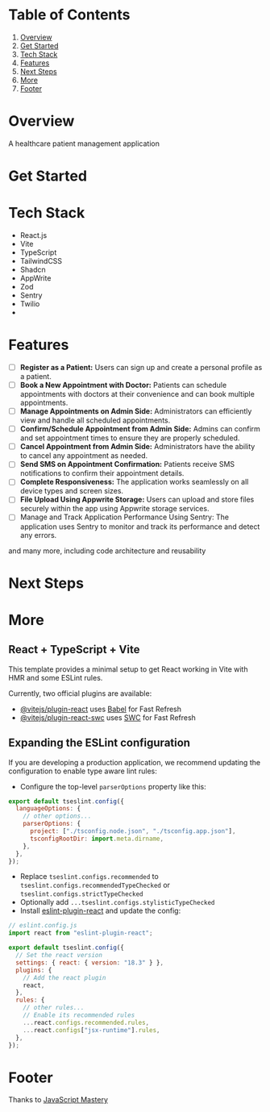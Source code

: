 # <a name="table">Table of Contents</a>

1. [Overview](#overview)
2. [Get Started](#getstarted)
3. [Tech Stack](#tech-stack)
4. [Features](#features)
5. [Next Steps](#next-steps)
6. [More](#more)
7. [Footer](#footer)

# <a name="overview">Overview</a>

A healthcare patient management application

# <a name="getstarted">Get Started</a>

# <a name="tech-stack">Tech Stack</a>

- React.js
- Vite
- TypeScript
- TailwindCSS
- Shadcn
- AppWrite
- Zod
- Sentry
- Twilio
-

# <a name="features">Features</a>

- [ ] **Register as a Patient:** Users can sign up and create a personal profile as a patient.
- [ ] **Book a New Appointment with Doctor:** Patients can schedule appointments with doctors at their convenience and can book multiple appointments.
- [ ] **Manage Appointments on Admin Side:** Administrators can efficiently view and handle all scheduled appointments.
- [ ] **Confirm/Schedule Appointment from Admin Side:** Admins can confirm and set appointment times to ensure they are properly scheduled.
- [ ] **Cancel Appointment from Admin Side:** Administrators have the ability to cancel any appointment as needed.
- [ ] **Send SMS on Appointment Confirmation:** Patients receive SMS notifications to confirm their appointment details.
- [ ] **Complete Responsiveness:** The application works seamlessly on all device types and screen sizes.
- [ ] **File Upload Using Appwrite Storage:** Users can upload and store files securely within the app using Appwrite storage services.
- [ ] Manage and Track Application Performance Using Sentry: The application uses Sentry to monitor and track its performance and detect any errors.

and many more, including code architecture and reusability

# <a name="next-steps">Next Steps</a>

# <a name="more">More</a>

## React + TypeScript + Vite

This template provides a minimal setup to get React working in Vite with HMR and some ESLint rules.

Currently, two official plugins are available:

- [@vitejs/plugin-react](https://github.com/vitejs/vite-plugin-react/blob/main/packages/plugin-react/README.md) uses [Babel](https://babeljs.io/) for Fast Refresh
- [@vitejs/plugin-react-swc](https://github.com/vitejs/vite-plugin-react-swc) uses [SWC](https://swc.rs/) for Fast Refresh

## Expanding the ESLint configuration

If you are developing a production application, we recommend updating the configuration to enable type aware lint rules:

- Configure the top-level `parserOptions` property like this:

```js
export default tseslint.config({
  languageOptions: {
    // other options...
    parserOptions: {
      project: ["./tsconfig.node.json", "./tsconfig.app.json"],
      tsconfigRootDir: import.meta.dirname,
    },
  },
});
```

- Replace `tseslint.configs.recommended` to `tseslint.configs.recommendedTypeChecked` or `tseslint.configs.strictTypeChecked`
- Optionally add `...tseslint.configs.stylisticTypeChecked`
- Install [eslint-plugin-react](https://github.com/jsx-eslint/eslint-plugin-react) and update the config:

```js
// eslint.config.js
import react from "eslint-plugin-react";

export default tseslint.config({
  // Set the react version
  settings: { react: { version: "18.3" } },
  plugins: {
    // Add the react plugin
    react,
  },
  rules: {
    // other rules...
    // Enable its recommended rules
    ...react.configs.recommended.rules,
    ...react.configs["jsx-runtime"].rules,
  },
});
```

# <a name="footer">Footer</a>

Thanks to [JavaScript Mastery](https://www.youtube.com/watch?v=lEflo_sc82g&t=120s)
